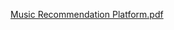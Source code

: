 
[Music Recommendation Platform.pdf](https://github.com/tudorcuc/PS-Assigment/files/14672888/Music.Recommendation.Platform.pdf)
